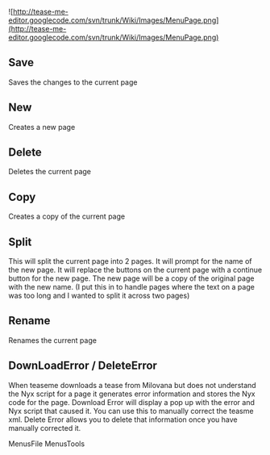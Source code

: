 ![http://tease-me-editor.googlecode.com/svn/trunk/Wiki/Images/MenuPage.png](http://tease-me-editor.googlecode.com/svn/trunk/Wiki/Images/MenuPage.png)

## Save ##
Saves the changes to the current page

## New ##
Creates a new page

## Delete ##
Deletes the current page

## Copy ##
Creates a copy of the current page

## Split ##
This will split the current page into 2 pages. It will prompt for the name of the new page. It will replace the buttons on the current page with a continue button for the new page. The new page will be a copy of the original page with the new name. (I put this in to handle pages where the text on a page was too long and I wanted to split it across two pages)

## Rename ##
Renames the current page

## DownLoadError / DeleteError ##
When teaseme downloads a tease from Milovana but does not understand the Nyx script for a page it generates error information and stores the Nyx code for the page. Download Error will display a pop up with the error and Nyx script that caused it. You can use this to manually correct the teasme xml. Delete Error allows you to delete that information once you have manually corrected it.

MenusFile MenusTools